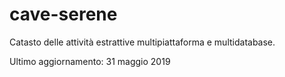 # cave-serene
Catasto delle attività estrattive multipiattaforma e multidatabase.


Ultimo aggiornamento: 31 maggio 2019
